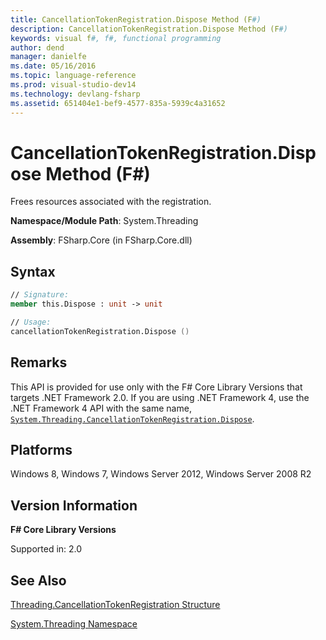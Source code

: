 ```yaml
---
title: CancellationTokenRegistration.Dispose Method (F#)
description: CancellationTokenRegistration.Dispose Method (F#)
keywords: visual f#, f#, functional programming
author: dend
manager: danielfe
ms.date: 05/16/2016
ms.topic: language-reference
ms.prod: visual-studio-dev14
ms.technology: devlang-fsharp
ms.assetid: 651404e1-bef9-4577-835a-5939c4a31652 
---
```


# CancellationTokenRegistration.Dispose Method (F#)

Frees resources associated with the registration.

**Namespace/Module Path**: System.Threading

**Assembly**: FSharp.Core (in FSharp.Core.dll)


## Syntax

```fsharp
// Signature:
member this.Dispose : unit -> unit

// Usage:
cancellationTokenRegistration.Dispose ()
```

## Remarks
This API is provided for use only with the F# Core Library Versions that targets .NET Framework 2.0. If you are using .NET Framework 4, use the .NET Framework 4 API with the same name, [`System.Threading.CancellationTokenRegistration.Dispose`](https://msdn.microsoft.com/library/system.threading.cancellationtokenregistration.dispose.aspx).


## Platforms
Windows 8, Windows 7, Windows Server 2012, Windows Server 2008 R2


## Version Information
**F# Core Library Versions**

Supported in: 2.0

## See Also
[Threading.CancellationTokenRegistration Structure](Threading.CancellationTokenRegistration-Structure-%5BFSharp%5D.md)

[System.Threading Namespace](System.Threading-Namespace-%5BFSharp%5D.md)